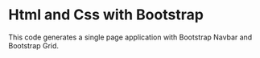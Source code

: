 # Html and Css with Bootstrap
This code generates a single page application with Bootstrap Navbar and Bootstrap Grid.
